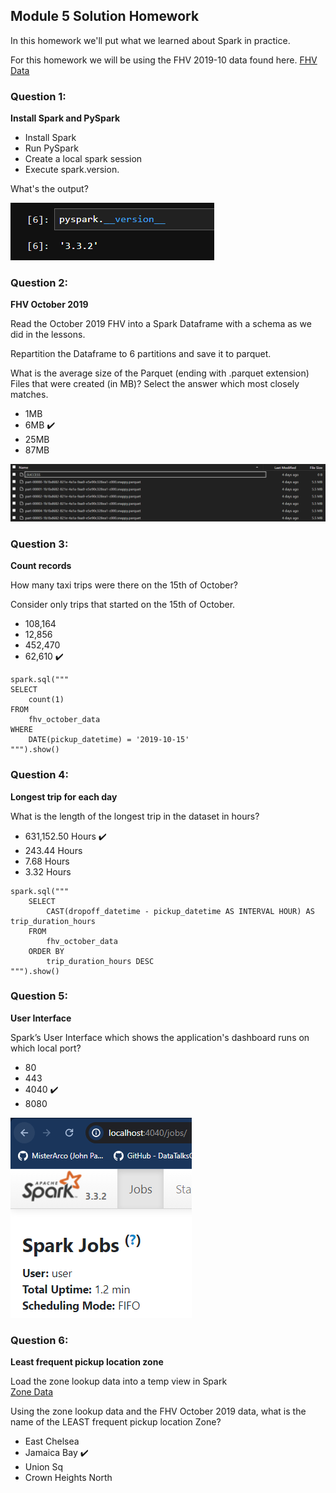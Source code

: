 ## Module 5 Solution Homework

In this homework we'll put what we learned about Spark in practice.

For this homework we will be using the FHV 2019-10 data found here. [FHV Data](https://github.com/DataTalksClub/nyc-tlc-data/releases/download/fhv/fhv_tripdata_2019-10.csv.gz)

### Question 1: 

**Install Spark and PySpark** 

- Install Spark
- Run PySpark
- Create a local spark session
- Execute spark.version.

What's the output?

![](resources/images_week_5/version.png)

### Question 2: 

**FHV October 2019**

Read the October 2019 FHV into a Spark Dataframe with a schema as we did in the lessons.

Repartition the Dataframe to 6 partitions and save it to parquet.

What is the average size of the Parquet (ending with .parquet extension) Files that were created (in MB)? Select the answer which most closely matches.

- 1MB
- 6MB ✔️
- 25MB
- 87MB

![](resources/images_week_5/size.png)

### Question 3: 

**Count records** 

How many taxi trips were there on the 15th of October?

Consider only trips that started on the 15th of October.

- 108,164 
- 12,856
- 452,470
- 62,610 ✔️

```
spark.sql("""
SELECT
    count(1)
FROM
    fhv_october_data
WHERE
    DATE(pickup_datetime) = '2019-10-15'
""").show()
```

### Question 4: 

**Longest trip for each day** 

What is the length of the longest trip in the dataset in hours?

- 631,152.50 Hours ✔️
- 243.44 Hours
- 7.68 Hours
- 3.32 Hours

```
spark.sql("""
    SELECT 
        CAST(dropoff_datetime - pickup_datetime AS INTERVAL HOUR) AS trip_duration_hours
    FROM
        fhv_october_data
    ORDER BY
        trip_duration_hours DESC
""").show()
```

### Question 5: 

**User Interface**

Spark’s User Interface which shows the application's dashboard runs on which local port?

- 80
- 443
- 4040 ✔️
- 8080

![](resources/images_week_5/spark.png)

### Question 6: 

**Least frequent pickup location zone**

Load the zone lookup data into a temp view in Spark</br>
[Zone Data](https://github.com/DataTalksClub/nyc-tlc-data/releases/download/misc/taxi_zone_lookup.csv)

Using the zone lookup data and the FHV October 2019 data, what is the name of the LEAST frequent pickup location Zone?</br>

- East Chelsea
- Jamaica Bay ✔️
- Union Sq
- Crown Heights North

